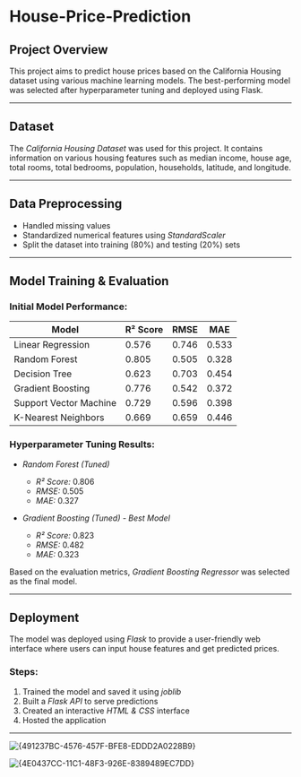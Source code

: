 
# House-Price-Prediction

## Project Overview
This project aims to predict house prices based on the California Housing dataset using various machine learning models. The best-performing model was selected after hyperparameter tuning and deployed using Flask.

---

## Dataset
The *California Housing Dataset* was used for this project. It contains information on various housing features such as median income, house age, total rooms, total bedrooms, population, households, latitude, and longitude.

---

## Data Preprocessing
- Handled missing values
- Standardized numerical features using *StandardScaler*
- Split the dataset into training (80%) and testing (20%) sets

---

## Model Training & Evaluation

### Initial Model Performance:
| Model                     | R² Score | RMSE  | MAE  |
|---------------------------|---------|--------|--------|
| Linear Regression         | 0.576   | 0.746  | 0.533  |
| Random Forest             | 0.805   | 0.505  | 0.328  |
| Decision Tree             | 0.623   | 0.703  | 0.454  |
| Gradient Boosting         | 0.776   | 0.542  | 0.372  |
| Support Vector Machine    | 0.729   | 0.596  | 0.398  |
| K-Nearest Neighbors       | 0.669   | 0.659  | 0.446  |

### Hyperparameter Tuning Results:
- *Random Forest (Tuned)*  
  - *R² Score:* 0.806  
  - *RMSE:* 0.505  
  - *MAE:* 0.327  

- *Gradient Boosting (Tuned) - Best Model*  
  - *R² Score:* 0.823  
  - *RMSE:* 0.482  
  - *MAE:* 0.323  

Based on the evaluation metrics, *Gradient Boosting Regressor* was selected as the final model.

---

## Deployment
The model was deployed using *Flask* to provide a user-friendly web interface where users can input house features and get predicted prices.

### Steps:
1. Trained the model and saved it using *joblib*
2. Built a *Flask API* to serve predictions
3. Created an interactive *HTML & CSS* interface
4. Hosted the application

---


![{491237BC-4576-457F-BFE8-EDDD2A0228B9}](https://github.com/user-attachments/assets/ef9fce98-3481-4baa-b289-e8bf3c49cf87)

![{4E0437CC-11C1-48F3-926E-8389489EC7DD}](https://github.com/user-attachments/assets/dea29b26-79c9-4979-a95c-5783d71cfffb)
